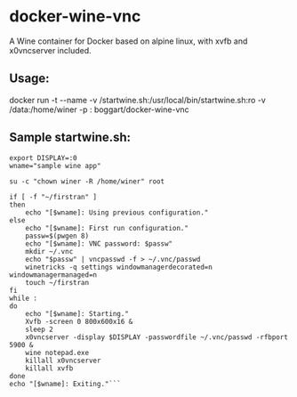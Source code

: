 docker-wine-vnc
===============

A Wine container for Docker based on alpine linux, with xvfb and x0vncserver included.

## Usage:
docker run -t --name <container name> -v <storage path>/startwine.sh:/usr/local/bin/startwine.sh:ro -v <storage path>/data:/home/winer -p <port>:<port> boggart/docker-wine-vnc

## Sample startwine.sh:
```#!/bin/sh
export DISPLAY=:0
wname="sample wine app"

su -c "chown winer -R /home/winer" root

if [ -f "~/firstran" ]
then
    echo "[$wname]: Using previous configuration."
else
	echo "[$wname]: First run configuration."
    passw=$(pwgen 8)
    echo "[$wname]: VNC password: $passw"
    mkdir ~/.vnc
    echo "$passw" | vncpasswd -f > ~/.vnc/passwd
    winetricks -q settings windowmanagerdecorated=n windowmanagermanaged=n
    touch ~/firstran
fi
while :
do
	echo "[$wname]: Starting."
    Xvfb -screen 0 800x600x16 &
    sleep 2
    x0vncserver -display $DISPLAY -passwordfile ~/.vnc/passwd -rfbport 5900 &
    wine notepad.exe
    killall x0vncserver
    killall xvfb
done
echo "[$wname]: Exiting."```
